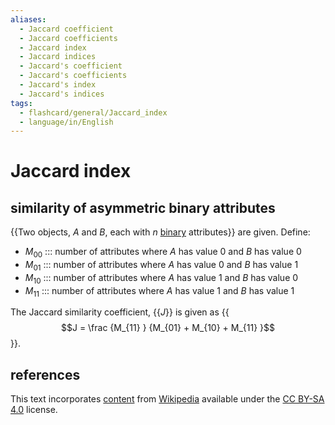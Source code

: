 ```yaml
---
aliases:
  - Jaccard coefficient
  - Jaccard coefficients
  - Jaccard index
  - Jaccard indices
  - Jaccard's coefficient
  - Jaccard's coefficients
  - Jaccard's index
  - Jaccard's indices
tags:
  - flashcard/general/Jaccard_index
  - language/in/English
---
```


# Jaccard index

## similarity of asymmetric binary attributes

{{Two objects, _A_ and _B_, each with _n_ [binary](binary%20number.md) attributes}} are given. Define: <!--SR:!2024-07-04,16,290-->

- $M_{00}$ ::: number of attributes where _A_ has value 0 and _B_ has value 0 <!--SR:!2024-07-03,15,290!2024-08-25,54,310-->
- $M_{01}$ ::: number of attributes where _A_ has value 0 and _B_ has value 1 <!--SR:!2024-07-05,17,290!2024-08-28,57,310-->
- $M_{10}$ ::: number of attributes where _A_ has value 1 and _B_ has value 0 <!--SR:!2024-08-24,53,310!2024-08-12,44,290-->
- $M_{11}$ ::: number of attributes where _A_ has value 1 and _B_ has value 1 <!--SR:!2024-07-04,16,290!2024-07-03,15,290-->

The Jaccard similarity coefficient, {{_J_}} is given as {{$$J = \frac {M_{11} } {M_{01} + M_{10} + M_{11} }$$}}. <!--SR:!2024-07-05,17,290!2024-08-30,59,310-->

## references

This text incorporates [content](https://en.wikipedia.org/wiki/Jaccard_index) from [Wikipedia](Wikipedia.md) available under the [CC BY-SA 4.0](https://creativecommons.org/licenses/by-sa/4.0/) license.
